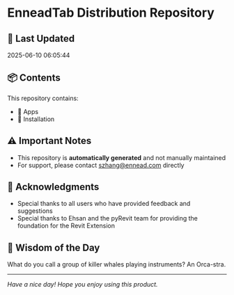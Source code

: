 # EnneadTab Distribution Repository

## 📅 Last Updated
2025-06-10 06:05:44



## 📦 Contents
This repository contains:
- 📂 Apps
- 📂 Installation

## ⚠️ Important Notes
- This repository is **automatically generated** and not manually maintained
- For support, please contact szhang@ennead.com directly

## 🙏 Acknowledgments
- Special thanks to all users who have provided feedback and suggestions
- Special thanks to Ehsan and the pyRevit team for providing the foundation for the Revit Extension

## 💭 Wisdom of the Day
What do you call a group of killer whales playing instruments? An Orca-stra.

---
*Have a nice day! Hope you enjoy using this product.*
